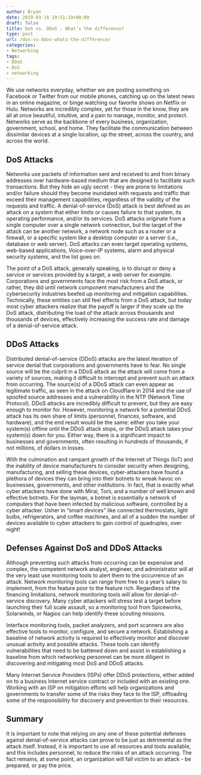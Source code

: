```yaml
---
author: Bryan
date: 2019-03-16 19:51:19+00:00
draft: false
title: DoS vs. DDoS - What’s the difference?
type: post
url: /dos-vs-ddos-whats-the-difference/
categories:
- Networking
tags:
- DDoS
- DoS
- networking
---
```


We use networks everyday, whether we are posting something on Facebook or Twitter from our mobile phones, catching up on the latest news in an online magazine, or binge watching our favorite shows on Netflix or Hulu. Networks are incredibly complex, yet for those in the know, they are all at once beautiful, intuitive, and a pain to manage, monitor, and protect. Networks serve as the backbone of every business, organization, government, school, and home. They facilitate the communication between dissimilar devices at a single location, up the street, across the country, and across the world.

## DoS Attacks

Networks use packets of information sent and received to and from binary addresses over hardware-based medium that are designed to facilitate such transactions. But they hide an ugly secret - they are prone to limitations and/or failure should they become inundated with requests and traffic that exceed their management capabilities, regardless of the validity of the requests and traffic. A denial-of-service (DoS) attack is best defined as an attack on a system that either limits or causes failure to that system, its operating performance, and/or its services. DoS attacks originate from a single computer over a single network connection, but the target of the attack can be another network, a network node such as a router or a firewall, or a specific system like a desktop computer or a server (i.e., database or web server). DoS attacks can even target operating systems, web-based applications, Voice-over-IP systems, alarm and physical security systems, and the list goes on.

The point of a DoS attack, generally speaking, is to disrupt or deny a service or services provided by a target, a web server for example. Corporations and governments face the most risk from a DoS attack, or rather, they did until network component manufacturers and the cybersecurity industries beefed up monitoring and mitigation capabilities. Technically, these entities can still feel effects from a DoS attack, but today most cyber attackers realize that the payoff is larger if they scale up the DoS attack, distributing the load of the attack across thousands and thousands of devices, effectively increasing the success rate and damage of a denial-of-service attack.

## DDoS Attacks

Distributed denial-of-service (DDoS) attacks are the latest iteration of service denial that corporations and governments have to fear. No single source will be the culprit in a DDoS attack as the attack will come from a variety of sources, making it difficult to intercept and prevent such an attack from occurring. The source(s) of a DDoS attack can even appear as legitimate traffic, as seen in the attack on Cloudflare in 2014 and the use of spoofed source addresses and a vulnerability in the NTP (Network Time Protocol). DDoS attacks are incredibly difficult to prevent, but they are easy enough to monitor for. However, monitoring a network for a potential DDoS attack has its own share of limits (personnel, finances, software, and hardware), and the end result would be the same: either you take your system(s) offline until the DDoS attack stops, or the DDoS attack takes your system(s) down for you. Either way, there is a significant impact to businesses and governments, often resulting in hundreds of thousands, if not millions, of dollars in losses.

With the culmination and rampant growth of the Internet of Things (IoT) and the inability of device manufacturers to consider security when designing, manufacturing, and selling these devices, cyber-attackers have found a plethora of devices they can bring into their botnets to wreak havoc on businesses, governments, and other institutions. In fact, that is exactly what cyber attackers have done with Mirai, Torii, and a number of well known and effective botnets. For the layman, a botnet is essentially a network of computers that have been infected by malicious software, controlled by a cyber attacker. Usher in “smart devices” like connected thermostats, light bulbs, refrigerators, and coffee machines, and all of a sudden the number of devices available to cyber attackers to gain control of quadruples, over night!

## Defenses Against DoS and DDoS Attacks

Although preventing such attacks from occurring can be expensive and complex, the competent network analyst, engineer, and administrator will at the very least use monitoring tools to alert them to the occurrence of an attack. Network monitoring tools can range from free to a year’s salary to implement, from the feature poor to the feature rich. Regardless of the financing limitations, network monitoring tools will allow for denial-of-service discovery. Many cyber attackers will stress test a target before launching their full scale assault, so a monitoring tool from Spiceworks, Solarwinds, or Nagios can help identify these scouting missions.

Interface monitoring tools, packet analyzers, and port scanners are also effective tools to monitor, configure, and secure a network. Establishing a baseline of network activity is required to effectively monitor and discover unusual activity and possible attacks. These tools can identify vulnerabilities that need to be battened down and assist in establishing a baseline from which networking personnel can be more diligent in discovering and mitigating most DoS and DDoS attacks.

Many Internet Service Providers (ISPs) offer DDoS protections, either added on to a business Internet service contract or included with an existing one. Working with an ISP on mitigation efforts will help organizations and governments to transfer some of the risks they face to the ISP, offloading some of the responsibility for discovery and prevention to their resources.

## Summary

It is important to note that relying on any one of these potential defenses against denial-of-service attacks can prove to be just as detrimental as the attack itself. Instead, it is important to use all resources and tools available, and this includes personnel, to reduce the risks of an attack occurring. The fact remains, at some point, an organization will fall victim to an attack - be prepared, or pay the price.